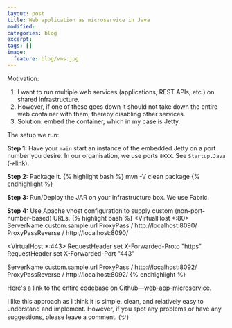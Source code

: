 ```yaml
---
layout: post
title: Web application as microservice in Java
modified:
categories: blog
excerpt:
tags: []
image:
  feature: blog/vms.jpg
---
```

Motivation:

1. I want to run multiple web services (applications, REST APIs, etc.) on shared infrastructure.
1. However, if one of these goes down it should not take down the entire web container with them, thereby disabling other services.
1. Solution: embed the container, which in my case is Jetty.

The setup we run:

**Step 1:** Have your `main` start an instance of the embedded Jetty on a port number you desire. In our organisation, we use ports `8XXX`. See `Startup.Java` ([→link](https://github.com/avadhutp/web-app-microservice/blob/master/src/main/java/io/github/avadhutp/webapprecipe/generic/StartUp.java)).

**Step 2:** Package it.
{% highlight bash %}
mvn -V clean package
{% endhighlight %}

**Step 3:** Run/Deploy the JAR on your infrastructure box. We use Fabric.

**Step 4:** Use Apache vhost configuration to supply custom (non-port-number-based) URLs.
{% highlight bash %}
<VirtualHost *:80>
  ServerName custom.sample.url
  ProxyPass / http://localhost:8090/
  ProxyPassReverse / http://localhost:8090/
</VirtualHost>

<VirtualHost *:443>
  RequestHeader set X-Forwarded-Proto "https"
  RequestHeader set X-Forwarded-Port "443"
  
  ServerName custom.sample.url
  ProxyPass / http://localhost:8092/
  ProxyPassReverse / http://localhost:8092/
</VirtualHost>
{% endhighlight %}

Here's a link to the entire codebase on Github—[web-app-microservice](https://github.com/avadhutp/web-app-microservice).

I like this approach as I think it is simple, clean, and relatively easy to understand and implement. However, if you spot any problems or have any suggestions, please leave a comment. (ツ)
